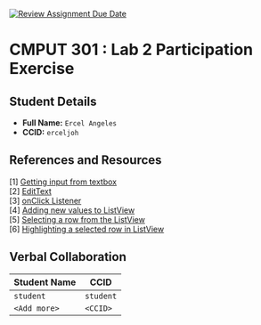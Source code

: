 [![Review Assignment Due Date](https://classroom.github.com/assets/deadline-readme-button-22041afd0340ce965d47ae6ef1cefeee28c7c493a6346c4f15d667ab976d596c.svg)](https://classroom.github.com/a/4btn9xaF)
# CMPUT 301 : Lab 2 Participation Exercise

## Student Details

- **Full Name:** `Ercel Angeles`
- **CCID:** `erceljoh`

## References and Resources

[1] [Getting input from textbox](https://www.youtube.com/watch?v=tZvjSl9dswg)  
[2] [EditText](https://www.youtube.com/watch?v=-Yelywy0idc)  
[3] [onClick Listener](https://www.youtube.com/watch?v=fqfv6gOZZhY)  
[4] [Adding new values to ListView](https://www.youtube.com/watch?v=7yZngVxaZDM)  
[5] [Selecting a row from the ListView](https://www.youtube.com/watch?v=5F5EJ1LUoZY)  
[6] [Highlighting a selected row in ListView](https://stackoverflow.com/questions/5853719/highlighting-only-the-selected-item-in-the-listview-in-android)  

## Verbal Collaboration

| Student Name | CCID      |
| ------------ | --------- |
| `student`    | `student` |
| `<Add more>` | `<CCID>`  |
